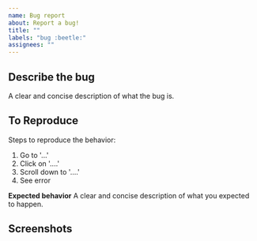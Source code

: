 ```yaml
---
name: Bug report
about: Report a bug!
title: ""
labels: "bug :beetle:"
assignees: ""
---
```


## Describe the bug
A clear and concise description of what the bug is.

## To Reproduce
Steps to reproduce the behavior:

1. Go to '...'
2. Click on '....'
3. Scroll down to '....'
4. See error

**Expected behavior**
A clear and concise description of what you expected to happen.

## Screenshots
<!--If applicable, add screenshots to help explain your problem.-->
